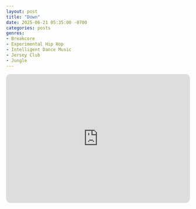 ```yaml
---
layout: post
title: "Down"
date: 2025-06-21 05:35:00 -0700
categories: posts
genres:
- Breakcore
- Experimental Hip Hop
- Intelligent Dance Music
- Jersey Club
- Jungle 
---
```

<iframe style="border-radius:12px" src="https://open.spotify.com/embed/playlist/0QMoVUDZfnUtg3YpxTOYzZ?utm_source=generator" width="100%" height="352" frameBorder="0" allowfullscreen="" allow="autoplay; clipboard-write; encrypted-media; fullscreen; picture-in-picture" loading="lazy"></iframe>